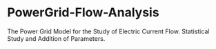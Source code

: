 # PowerGrid-Flow-Analysis
The Power Grid Model for the Study of Electric Current Flow. Statistical Study and Addition of Parameters.
